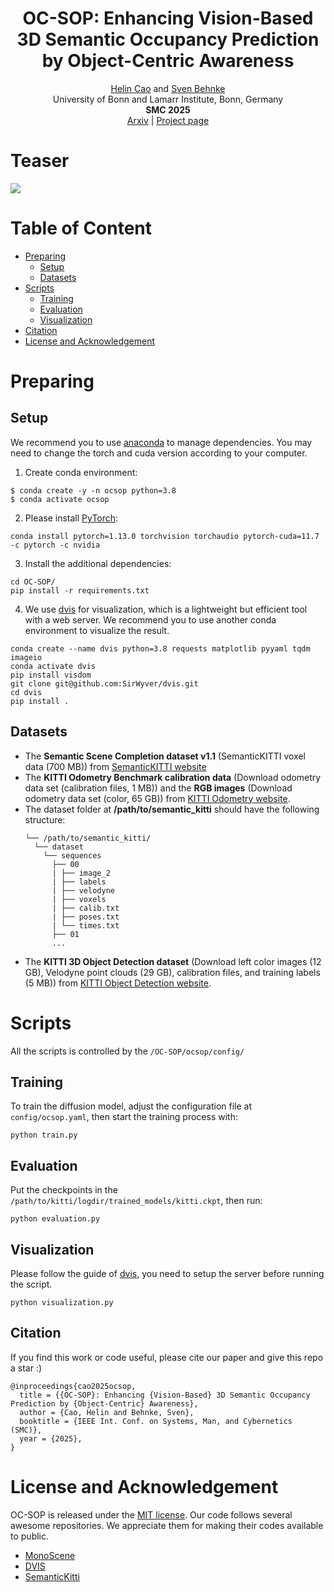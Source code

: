 <div align="center">
  <h1 align="center">OC-SOP: Enhancing Vision-Based 3D Semantic Occupancy Prediction by Object-Centric Awareness</h1>

  <p align="center">
    <a href="https://helincao618.github.io/">Helin Cao</a> and <a href=https://www.ais.uni-bonn.de/behnke/ target=_blank rel=noopener>Sven Behnke</a>
      <br>
      University of Bonn and Lamarr Institute, Bonn, Germany
    <br />
    <strong>SMC 2025</strong>
    <br />
    <a href="https://arxiv.org/abs/2506.18798">Arxiv</a> | <a href="https://sites.google.com/view/ocsop">Project page</a>
    <br />
  </p>
</div>

# Teaser

<img src="./teaser/ocsop.png"  />

# Table of Content
- [Preparing](#preparing)
  - [Setup](#setup)  
  - [Datasets](#datasets)
- [Scripts](#scripts)
  - [Training](#training)
  - [Evaluation](#evaluation)
  - [Visualization](#visualization)
- [Citation](#citation)
- [License and Acknowledgement](#license-and-acknowledgement)

# Preparing

## Setup

We recommend you to use [anaconda](https://www.anaconda.com/) to manage dependencies. You may need to change the torch and cuda version according to your computer.

1. Create conda environment:
```
$ conda create -y -n ocsop python=3.8
$ conda activate ocsop
```

2. Please install [PyTorch](https://pytorch.org/): 
```
conda install pytorch=1.13.0 torchvision torchaudio pytorch-cuda=11.7 -c pytorch -c nvidia
```

3. Install the additional dependencies:
```
cd OC-SOP/
pip install -r requirements.txt
```

4. We use [dvis](https://github.com/SirWyver/dvis) for visualization, which is a lightweight but efficient tool with a web server. We recommend you to use another conda environment to visualize the result. 

```
conda create --name dvis python=3.8 requests matplotlib pyyaml tqdm imageio
conda activate dvis
pip install visdom
git clone git@github.com:SirWyver/dvis.git
cd dvis
pip install .
```
## Datasets
- The **Semantic Scene Completion dataset v1.1** (SemanticKITTI voxel data (700 MB)) from [SemanticKITTI website](http://www.semantic-kitti.org/dataset.html#download)
-  The **KITTI Odometry Benchmark calibration data** (Download odometry data set (calibration files, 1 MB)) and the **RGB images** (Download odometry data set (color, 65 GB)) from [KITTI Odometry website](http://www.cvlibs.net/datasets/kitti/eval_odometry.php).
- The dataset folder at **/path/to/semantic_kitti** should have the following structure:
    ```
    └── /path/to/semantic_kitti/
      └── dataset
        └── sequences
          ├── 00
          | ├── image_2
          | ├── labels
          | ├── velodyne
          | ├── voxels
          | ├── calib.txt
          | ├── poses.txt
          | └── times.txt
          ├── 01
          ...
    ```
- The **KITTI 3D Object Detection dataset** (Download left color images (12 GB), Velodyne point clouds (29 GB), calibration files, and training labels (5 MB)) from [KITTI Object Detection website](http://www.cvlibs.net/datasets/kitti/eval_object.php?obj_benchmark=3d).  

# Scripts
All the scripts is controlled by the `/OC-SOP/ocsop/config/`

## Training
To train the diffusion model, adjust the configuration file at `config/ocsop.yaml`, then start the training process with:

```
python train.py
```

## Evaluation
Put the checkpoints in the `/path/to/kitti/logdir/trained_models/kitti.ckpt`, then run:
```
python evaluation.py
```

## Visualization
Please follow the guide of [dvis](https://github.com/SirWyver/dvis), you need to setup the server before running the script.
```
python visualization.py
```

## Citation
If you find this work or code useful, please cite our paper and give this repo a star :)
```
@inproceedings{cao2025ocsop,
  title = {{OC-SOP}: Enhancing {Vision-Based} 3D Semantic Occupancy Prediction by {Object-Centric} Awareness},
  author = {Cao, Helin and Behnke, Sven},
  booktitle = {IEEE Int. Conf. on Systems, Man, and Cybernetics (SMC)},
  year = {2025},
}
```

# License and Acknowledgement
OC-SOP is released under the [MIT license](./LICENSE). Our code follows several awesome repositories. We appreciate them for making their codes available to public.
- [MonoScene](https://github.com/astra-vision/MonoScene)
- [DVIS](https://github.com/SirWyver/dvis)
- [SemanticKitti](https://github.com/PRBonn/semantic-kitti-api)
